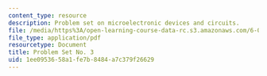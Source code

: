 ```yaml
---
content_type: resource
description: Problem set on microelectronic devices and circuits.
file: /media/https%3A/open-learning-course-data-rc.s3.amazonaws.com/6-012-microelectronic-devices-and-circuits-fall-2009/1ee0953658a1fe7b8484a7c379f26629_MIT6_012F09_assn03.pdf
file_type: application/pdf
resourcetype: Document
title: Problem Set No. 3
uid: 1ee09536-58a1-fe7b-8484-a7c379f26629
---
```

